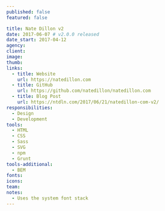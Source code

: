 ```yaml
---
published: false
featured: false

title: Nate Dillon v2
date: 2017-06-07 # v2.0.0 released
date_start: 2017-04-12
agency:
client:
image:
thumb:
links:
  - title: Website
    url: https://natedillon.com
  - title: GitHub
    url: https://github.com/natedillon/natedillon.com
  - title: Blog Post
    url: https://ntdln.com/2017/06/21/natedillon-com-v2/
responsibilities:
  - Design
  - Development
tools:
  - HTML
  - CSS
  - Sass
  - SVG
  - npm
  - Grunt
tools-additional:
  - BEM
fonts:
icons:
team:
notes:
  - Uses the system font stack
---
```

